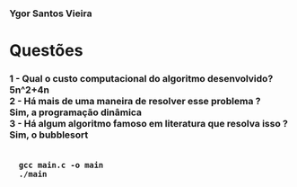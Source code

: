 <h3>Ygor Santos Vieira</h3>
<h1>Questões </h1>

<h3> 1 - Qual o custo computacional do algoritmo desenvolvido?
<br>
5n^2+4n
<br>
2 - Há mais de uma maneira de resolver esse problema ?
<br>
Sim, a programação dinâmica 
<br>
3 - Há algum algoritmo famoso em literatura que resolva isso ?
<br>
Sim, o bubblesort
  <br>
  <br>
  
```
  gcc main.c -o main
  ./main
```
